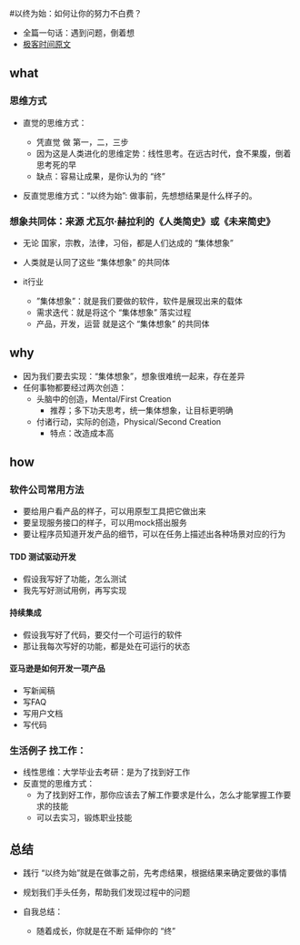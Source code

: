 #以终为始：如何让你的努力不白费？
- 全篇一句话：遇到问题，倒着想
- [极客时间原文](https://time.geekbang.org/column/article/74834)

## what
### 思维方式
- 直觉的思维方式：
  - 凭直觉 做 第一，二，三步
  - 因为这是人类进化的思维定势：线性思考。在远古时代，食不果腹，倒着思考死的早
  - 缺点：容易让成果，是你认为的 “终”

- 反直觉思维方式：“以终为始”: 做事前，先想想结果是什么样子的。

### 想象共同体：来源 尤瓦尔·赫拉利的《人类简史》或《未来简史》
- 无论 国家，宗教，法律，习俗，都是人们达成的 “集体想象”
- 人类就是认同了这些 “集体想象” 的共同体

- it行业
  - ”集体想象”：就是我们要做的软件，软件是展现出来的载体
  - 需求迭代：就是将这个 “集体想象” 落实过程
  - 产品，开发，运营 就是这个 “集体想象” 的共同体

## why
- 因为我们要去实现：“集体想象”，想象很难统一起来，存在差异
- 任何事物都要经过两次创造：
  - 头脑中的创造，Mental/First Creation
    - 推荐；多下功夫思考，统一集体想象，让目标更明确
  - 付诸行动，实际的创造，Physical/Second Creation
    - 特点：改造成本高

## how

### 软件公司常用方法
- 要给用户看产品的样子，可以用原型工具把它做出来
- 要呈现服务接口的样子，可以用mock搭出服务
- 要让程序员知道开发产品的细节，可以在任务上描述出各种场景对应的行为

#### TDD 测试驱动开发
- 假设我写好了功能，怎么测试
- 我先写好测试用例，再写实现

#### 持续集成
- 假设我写好了代码，要交付一个可运行的软件
- 那让我每次写好的功能，都是处在可运行的状态

#### 亚马逊是如何开发一项产品
- 写新闻稿
- 写FAQ
- 写用户文档
- 写代码


### 生活例子 找工作：
- 线性思维：大学毕业去考研：是为了找到好工作
- 反直觉的思维方式：
  - 为了找到好工作，那你应该去了解工作要求是什么，怎么才能掌握工作要求的技能
  - 可以去实习，锻炼职业技能

## 总结
- 践行 “以终为始”就是在做事之前，先考虑结果，根据结果来确定要做的事情
- 规划我们手头任务，帮助我们发现过程中的问题

- 自我总结：
  - 随着成长，你就是在不断 延伸你的 “终”
